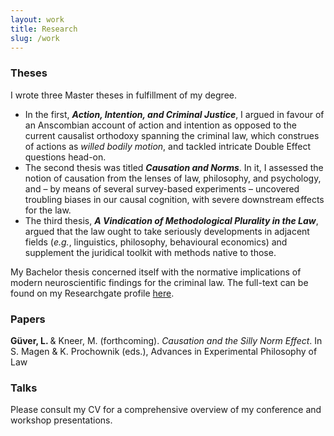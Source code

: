 ```yaml
---
layout: work
title: Research
slug: /work
---
```

### Theses

<p align="justify"> I wrote three Master theses in fulfillment of my degree. <ul>
  <li>In the first, <b><i>Action, Intention, and Criminal Justice</i></b>, I argued in favour of an Anscombian account of action and intention as opposed to the current causalist orthodoxy spanning the criminal law, which construes of actions as <i>willed bodily motion</i>, and tackled intricate Double Effect questions head-on. </li>
  <li>The second thesis was titled <b><i>Causation and Norms</i></b>. In it, I assessed the notion of causation from the lenses of law, philosophy, and psychology, and – by means of several survey-based experiments – uncovered troubling biases in our causal cognition, with severe downstream effects for the law.</li> 
  <li>The third thesis, <b><i>A Vindication of Methodological Plurality in the Law</i></b>, argued that the law ought to take seriously developments in adjacent fields (<i>e.g.</i>, linguistics, philosophy, behavioural economics) and supplement the juridical toolkit with methods native to those.  </li> 
</ul> 
My Bachelor thesis concerned itself with the normative implications of modern neuroscientific findings for the criminal law. The full-text can be found on my Researchgate profile <a href="https://www.researchgate.net/publication/336839623_From_Is_to_Ought_How_Scientific_Research_in_the_Field_of_Moral_Cognition_Can_Impact_the_Criminal_Law"> here</a>.</p>  




### Papers

<b>Güver, L. </b> & Kneer, M. (forthcoming). <i> Causation and the Silly Norm Effect</i>. In S. Magen & K. Prochownik (eds.), Advances in Experimental Philosophy of Law 

### Talks

Please consult my CV for a comprehensive overview of my conference and workshop presentations. 

